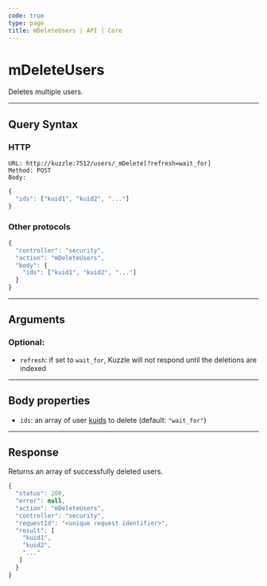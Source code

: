 ```yaml
---
code: true
type: page
title: mDeleteUsers | API | Core
---
```


# mDeleteUsers



Deletes multiple users.

---

## Query Syntax

### HTTP

```http
URL: http://kuzzle:7512/users/_mDelete[?refresh=wait_for]
Method: POST
Body:
```

```js
{
  "ids": ["kuid1", "kuid2", "..."]
}
```

### Other protocols

```js
{
  "controller": "security",
  "action": "mDeleteUsers",
  "body": {
    "ids": ["kuid1", "kuid2", "..."]
  }
}
```

---

## Arguments

### Optional:

- `refresh`: if set to `wait_for`, Kuzzle will not respond until the deletions are indexed

---

## Body properties

- `ids`: an array of user [kuids](/core/2/guides/main-concepts/authentication#kuzzle-user-identifier-kuid) to delete (default: `"wait_for"`)

---

## Response

Returns an array of successfully deleted users.

```js
{
  "status": 200,
  "error": null,
  "action": "mDeleteUsers",
  "controller": "security",
  "requestId": "<unique request identifier>",
  "result": [
    "kuid1",
    "kuid2",
    "..."
   ]
  }
}
```
